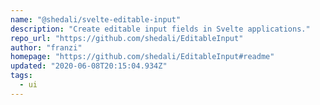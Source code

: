 ```yaml
---
name: "@shedali/svelte-editable-input"
description: "Create editable input fields in Svelte applications."
repo_url: "https://github.com/shedali/EditableInput"
author: "franzi"
homepage: "https://github.com/shedali/EditableInput#readme"
updated: "2020-06-08T20:15:04.934Z"
tags: 
  - ui
---
```

